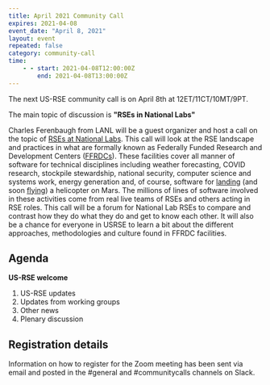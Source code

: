 ```yaml
---
title: April 2021 Community Call
expires: 2021-04-08
event_date: "April 8, 2021"
layout: event
repeated: false
category: community-call
time:
    - - start: 2021-04-08T12:00:00Z
        end: 2021-04-08T13:00:00Z
---
```


The next US-RSE community call is on April 8th at 12ET/11CT/10MT/9PT.

The main topic of discussion is
**"RSEs in National Labs"**

Charles Ferenbaugh from LANL will be a guest organizer and host a call
on the topic of [RSEs at National Labs](https://github.com/USRSE/monthly-community-calls/issues/7).
This call will look at the RSE landscape and practices in what are
formally known as Federally Funded Research and Development Centers ([FFRDCs](https://www.nsf.gov/statistics/ffrdclist/)).
These facilities cover all manner of software for technical disciplines including
weather forecasting, COVID research, stockpile stewardship, 
national security, computer science and systems work, energy generation and, of course, software for [landing](https://www.youtube.com/watch?v=4czjS9h4Fpg) 
(and soon [flying](https://www.youtube.com/watch?v=AYjknNxGuJw)) a helicopter on Mars. 
The millions of lines of software involved in these activities come from real live teams of RSEs and 
others acting in RSE roles. This call will be a forum for National Lab 
RSEs to compare and contrast how they do what they do and get to know each other. It will also be a chance for
everyone in USRSE to learn a bit about the different approaches,
methodologies and culture found in FFRDC facilities.

## Agenda

**US-RSE welcome**  
 1. US-RSE updates
 1. Updates from working groups
 1. Other news
 1. Plenary discussion


## Registration details
Information on how to register for the Zoom meeting has been sent via email and posted in the #general and #communitycalls channels on Slack.
